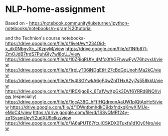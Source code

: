# NLP-home-assignment

Based on - https://notebook.community/luketurner/ipython-notebooks/notebooks/n-gram%20tutorial

and the Technion's course notebooks-
https://drive.google.com/file/d/1ivetAwY234Oid-x_dk0NbgvXc_JKzpyM/view
https://drive.google.com/file/d/1Nfb87l-ZmOJdB7trdS7PuhGIy7wl8oU_/view
https://drive.google.com/file/d/10ZRiqRUfv_4Mfc0fhGFhwwFyV76hzvxU/view
https://drive.google.com/file/d/1rpLyT06iNDgEtHl27cBdGqUnohlMa2kC/view
https://drive.google.com/file/d/1v4ISGYwkA6gF4wZnlTHxA2yj7s558kkU/view
https://drive.google.com/file/d/1R0XigoBk_6Ta1VwXpGk3DVf6YRRd8NQl/view (especially)
https://drive.google.com/file/d/1gcA38G_hFfIHQdrxqnAaUW1plQtAqHc5/view
https://drive.google.com/file/d/1OWntbmhdkD9dxfndxqKrwXIMUe-eMoC4/view
https://drive.google.com/file/d/1SSvQMRf24y-zq1SysmUeyY2udXU9clkz/view
https://drive.google.com/file/d/1A6aPUT67fcuICSKDX0Tuxfa1d1Oy0Nro/view
